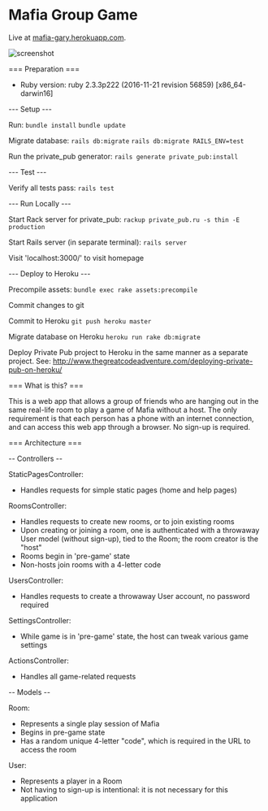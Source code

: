 # Mafia Group Game

Live at [mafia-gary.herokuapp.com](https://mafia-gary.herokuapp.com).

![screenshot](https://live.staticflickr.com/65535/52067027630_93a93badb6_h.jpg)

=== Preparation ===

* Ruby version:
ruby 2.3.3p222 (2016-11-21 revision 56859) [x86_64-darwin16]

--- Setup ---

Run:
  `bundle install`
  `bundle update`

Migrate database:
  `rails db:migrate`
  `rails db:migrate RAILS_ENV=test`

Run the private_pub generator:
  `rails generate private_pub:install`

--- Test ---

Verify all tests pass:
  `rails test`

--- Run Locally ---

Start Rack server for private_pub:
  `rackup private_pub.ru -s thin -E production`

Start Rails server (in separate terminal):
  `rails server`

Visit 'localhost:3000/' to visit homepage

--- Deploy to Heroku ---

Precompile assets:
  `bundle exec rake assets:precompile`

Commit changes to git

Commit to Heroku
  `git push heroku master`

Migrate database on Heroku
  `heroku run rake db:migrate`

Deploy Private Pub project to Heroku in the same manner as a separate project.
See: http://www.thegreatcodeadventure.com/deploying-private-pub-on-heroku/

=== What is this? ===

This is a web app that allows a group of friends who are hanging out in the same real-life room to play a game of Mafia without a host. The only requirement is that each person has a phone with an internet connection, and can access this web app through a browser. No sign-up is required.

=== Architecture ===

-- Controllers --

StaticPagesController:
- Handles requests for simple static pages (home and help pages)

RoomsController:
- Handles requests to create new rooms, or to join existing rooms
- Upon creating or joining a room, one is authenticated with a throwaway User model (without sign-up), tied to the Room; the room creator is the "host"
- Rooms begin in 'pre-game' state
- Non-hosts join rooms with a 4-letter code

UsersController:
- Handles requests to create a throwaway User account, no password required

SettingsController:
- While game is in 'pre-game' state, the host can tweak various game settings

ActionsController:
- Handles all game-related requests

-- Models --

Room:
- Represents a single play session of Mafia
- Begins in pre-game state
- Has a random unique 4-letter "code", which is required in the URL to access the room

User:
- Represents a player in a Room
- Not having to sign-up is intentional: it is not necessary for this application
